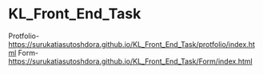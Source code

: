 # KL_Front_End_Task
Protfolio-https://surukatiasutoshdora.github.io/KL_Front_End_Task/protfolio/index.html
Form- https://surukatiasutoshdora.github.io/KL_Front_End_Task/Form/index.html
